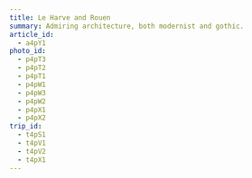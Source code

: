 ```yaml
---
title: Le Harve and Rouen
summary: Admiring architecture, both modernist and gothic.
article_id:
  - a4pY1
photo_id:
  - p4pT3
  - p4pT2
  - p4pT1
  - p4pW1
  - p4pW3
  - p4pW2
  - p4pX1
  - p4pX2
trip_id:
  - t4pS1
  - t4pV1
  - t4pV2
  - t4pX1
---
```

